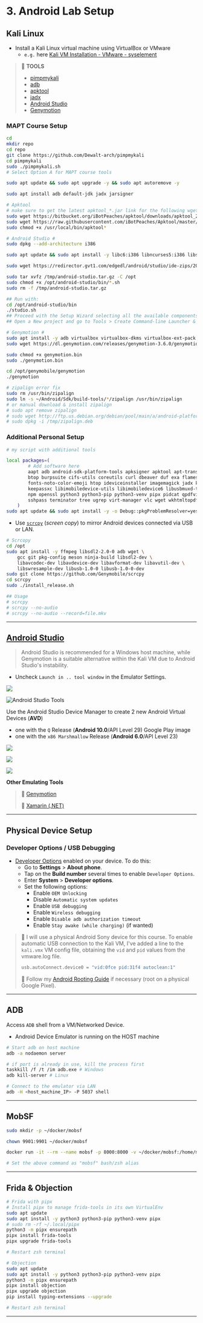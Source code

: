 # 3. Android Lab Setup

## Kali Linux

- Install a Kali Linux virtual machine using VirtualBox or VMware
  - `e.g.` here [Kali VM Installation - VMware - syselement](https://blog.syselement.com/home/operating-systems/linux/distros/kali-vm)

> 🔗 **TOOLS**
>
> - [pimpmykali](https://github.com/Dewalt-arch/pimpmykali)
> - [adb](https://developer.android.com/tools/adb)
> - [apktool](https://apktool.org/)
> - [jadx](https://github.com/skylot/jadx)
> - [Android Studio](https://developer.android.com/studio)
> - [Genymotion](https://www.genymotion.com/)

### MAPT Course Setup

```bash
cd
mkdir repo
cd repo
git clone https://github.com/Dewalt-arch/pimpmykali
cd pimpmykali
sudo ./pimpmykali.sh
# Select Option A for MAPT course tools

sudo apt update && sudo apt upgrade -y && sudo apt autoremove -y

sudo apt install adb default-jdk jadx jarsigner

# Apktool
# make sure to get the latest apktool_*.jar link for the following wget
sudo wget https://bitbucket.org/iBotPeaches/apktool/downloads/apktool_2.9.2.jar -O /usr/local/bin/apktool.jar
sudo wget https://raw.githubusercontent.com/iBotPeaches/Apktool/master/scripts/linux/apktool -O /usr/local/bin/apktool
sudo chmod +x /usr/local/bin/apktool*

# Android Studio #
sudo dpkg --add-architecture i386

sudo apt update && sudo apt install -y libc6:i386 libncurses5:i386 libstdc++6:i386 lib32z1 libbz2-1.0:i386

sudo wget https://redirector.gvt1.com/edgedl/android/studio/ide-zips/2023.1.1.26/android-studio-2023.1.1.26-linux.tar.gz -O /tmp/android-studio.tar.gz

sudo tar xvfz /tmp/android-studio.tar.gz -C /opt
sudo chmod +x /opt/android-studio/bin/*.sh
sudo rm -f /tmp/android-studio.tar.gz

## Run with:
cd /opt/android-studio/bin
./studio.sh
## Proceed with the Setup Wizard selecting all the available components to install
## Open a New project and go to Tools > Create Command-line Launcher & Create Desktop Entry

# Genymotion #
sudo apt install -y adb virtualbox virtualbox-dkms virtualbox-ext-pack
sudo wget https://dl.genymotion.com/releases/genymotion-3.6.0/genymotion-3.6.0-linux_x64.bin -O /tmp/genymotion.bin

sudo chmod +x genymotion.bin
sudo ./genymotion.bin

cd /opt/genymobile/genymotion
./genymotion
```

```bash
# zipalign error fix
sudo rm /usr/bin/zipalign
sudo ln -s ~/Android/Sdk/build-tools/*/zipalign /usr/bin/zipalign
# or manual download & install zipalign
# sudo apt remove zipalign
# sudo wget http://ftp.us.debian.org/debian/pool/main/a/android-platform-build/zipalign_8.1.0+r23-2_amd64.deb -O /tmp/zipalign.deb
# sudo dpkg -i /tmp/zipalign.deb
```



### Additional Personal Setup

```bash
# my script with additional tools

local packages=(
        # Add software here
        aapt adb android-sdk-platform-tools apksigner apktool apt-transport-https aptitude bettercap 
        btop burpsuite cifs-utils coreutils curl dbeaver duf exa flameshot firefox-esr flatpak fonts-firacode
        fonts-noto-color-emoji htop ideviceinstaller imagemagick jadx kate
        keepassxc libimobiledevice-utils libimobiledevice6 libusbmuxd-tools locate lolcat net-tools
        npm openssl python3 python3-pip python3-venv pipx pidcat qpdfview sqlite3 sqlitebrowser
        sshpass terminator tree ugrep virt-manager vlc wget wkhtmltopdf zaproxy zipalign
    )
sudo apt update && sudo apt install -y -o Debug::pkgProblemResolver=yes "${packages[@]}"
```

- Use [`scrcpy`](https://github.com/Genymobile/scrcpy) (*screen copy*) to mirror Android devices connected via USB or LAN.

```bash
# Scrcopy
cd /opt
sudo apt install -y ffmpeg libsdl2-2.0-0 adb wget \
	gcc git pkg-config meson ninja-build libsdl2-dev \
	libavcodec-dev libavdevice-dev libavformat-dev libavutil-dev \
	libswresample-dev libusb-1.0-0 libusb-1.0-0-dev
sudo git clone https://github.com/Genymobile/scrcpy
cd scrcpy
sudo ./install_release.sh

## Usage
# scrcpy
# scrcpy --no-audio
# scrcpy --no-audio --record=file.mkv
```



---

## [Android Studio](https://developer.android.com/studio)

> Android Studio is recommended for a Windows host machine, while Genymotion is a suitable alternative within the Kali VM due to Android Studio's instability.

- Uncheck `Launch in .. tool window` in the Emulator Settings.

![](.gitbook/assets/2024-01-05_16-38-30_289.png)

![Android Studio Tools](.gitbook/assets/2024-01-05_15-35-46_285.png)

Use the Android Studio Device Manager to create 2 new Android Virtual Devices (**AVD**)

- one with the `Q` Release (**Android 10.0**/API Level 29) Google Play image
- one with the `x86 Marshmallow` Release (**Android 6.0**/API Level 23)

![](.gitbook/assets/2024-01-05_15-38-29_286.png)

![](.gitbook/assets/2024-01-05_15-45-03_287.png)

![](.gitbook/assets/2024-01-05_15-46-13_288.png)

**Other Emulating Tools**

> 🔗 [Genymotion](https://www.genymotion.com/)
>
> 🔗 [Xamarin (.NET)](https://dotnet.microsoft.com/en-us/apps/xamarin)

---

## Physical Device Setup

### Developer Options / USB Debugging

- [Developer Options](https://developer.android.com/studio/debug/dev-options) enabled on your device. To do this:
  - Go to **Settings** > **About phone**.
  - Tap on the **Build number** several times to enable `Developer Options`.
  - Enter **System** > **Developer options**.
  - Set the following options:
    - Enable `OEM Unlocking`
    - Disable `Automatic system updates`
    - Enable `USB debugging`
    - Enable `Wireless debugging`
    - Enable `Disable adb authorization timeout`
    - Enable `Stay awake (while charging)` (if wanted)

> 📌 I will use a physical Android Sony device for this course. To enable automatic USB connection to the Kali VM, I've added a line to the `kali.vmx` VM config file, obtaining the `vid` and `pid` values from the vmware.log file.
>
> ```bash
> usb.autoConnect.device0 = "vid:0fce pid:31f4 autoclean:1"
> ```
>
> 🔗 Follow my [Android Rooting Guide](https://blog.syselement.com/home/pentesting-everything/mobile/labs/android-rooting) if necessary (root on a physical Google Pixel).

---

## ADB

Access `ADB` shell from a VM/Networked Device.

- Android Device Emulator is running on the HOST machine

```bash
# Start adb on host machine
adb -a nodaemon server

# if port is already in use, kill the process first
taskkill /f /t /im adb.exe # Windows
adb kill-server	# Linux

# Connect to the emulator via LAN
adb -H <host_machine_IP> -P 5037 shell
```

---

## MobSF

```bash
sudo mkdir -p ~/docker/mobsf

chown 9901:9901 ~/docker/mobsf

docker run -it --rm --name mobsf -p 8000:8000 -v ~/docker/mobsf:/home/mobsf/.MobSF opensecurity/mobile-security-framework-mobsf:latest

# Set the above command as "mobsf" bash/zsh alias
```

---

## Frida & Objection

```bash
# Frida with pipx
# Install pipx to manage frida-tools in its own VirtualEnv
sudo apt update
sudo apt install -y python3 python3-pip python3-venv pipx
# sudo rm -rf ~/.local/pipx
python3 -m pipx ensurepath
pipx install frida-tools
pipx upgrade frida-tools

# Restart zsh terminal
```

```bash
# Objection
sudo apt update
sudo apt install -y python3 python3-pip python3-venv pipx
python3 -m pipx ensurepath
pipx install objection
pipx upgrade objection
pip install typing-extensions --upgrade

# Restart zsh terminal
```



------

